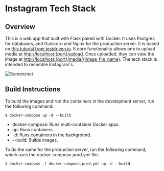 # Instagram Tech Stack

## Overview

This is a web app that built with Flask paired with Docker. It uses Postgres for databases, and Gunicorn and Nginx for the production server. It is based on [this tutorial from testdriven.io](https://testdriven.io/blog/dockerizing-flask-with-postgres-gunicorn-and-nginx/). It core functionality allows one to upload media at [http://localhost:{port}/upload](http://localhost:{port}/upload). Once uploaded, they can view the image at [http://localhost:{port}/media/{image\_file\_name}](http://localhost:{port}/media/{image_file_name}). The tech stack is intended to resemble Instagram's.

![Screenshot](output.gif)


## Build Instructions

To build the images and run the containers in the development server, run the following command:

```
$ docker-compose up -d --build
```

- docker-compose: Runs multi-container Docker apps.
- up: Runs containers.
- -d: Runs containers in the background.
- --build: Builds images.

To do the same for the production server, run the following command, which uses the docker-compose.prod.yml file:

```
$ docker-compose -f docker-compose.prod.yml up -d --build
```


